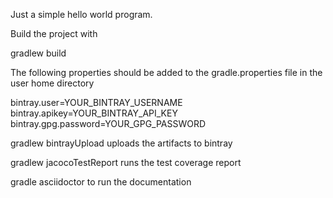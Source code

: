 Just a simple hello world program.

Build the project with

gradlew build

The following properties should be added to the gradle.properties file in the user home directory

bintray.user=YOUR_BINTRAY_USERNAME
bintray.apikey=YOUR_BINTRAY_API_KEY
bintray.gpg.password=YOUR_GPG_PASSWORD

gradlew bintrayUpload uploads the artifacts to bintray

gradlew jacocoTestReport runs the test coverage report

gradle asciidoctor to run the documentation